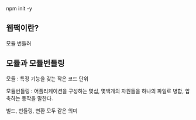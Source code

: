 npm init -y



## 웹팩이란?
모듈 번들러

## 모듈과 모듈번들링
모듈 : 특정 기능을 갖는 작은 코드 단위

모듈번들링 : 어플리케이션을 구성하는 몇십, 몇백개의 자원들을 하나의 파일로 병합, 압축하는 동작을 말한다.

빌드, 번들링, 변환 모두 같은 의미
